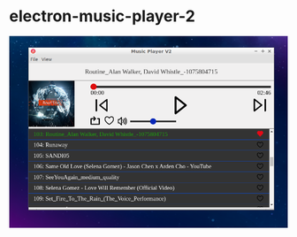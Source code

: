 # electron-music-player-2

<img src="https://github.com/Than-coder/electron-music-player-2/blob/master/Selection_002.png" alt="icon" />
<br />
